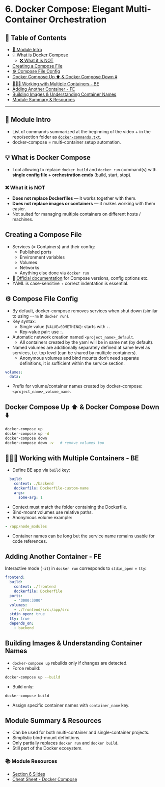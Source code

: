 # 6. Docker Compose: Elegant Multi-Container Orchestration

## 📁 Table of Contents
- [🧾 Module Intro](#-module-intro)
- [💡 What is Docker Compose](#-what-is-docker-compose)
  - [❌ What it is NOT](#-what-it-is-not)
- [Creating a Compose File](#creating-a-compose-file)
- [⚙️ Compose File Config](#️-compose-file-config)
- [Docker Compose Up ⬆️ & Docker Compose Down ⬇️](#docker-compose-up-%EF%B8%8F--docker-compose-down-%EF%B8%8F)
- [🐳🐳🐳 Working with Multiple Containers - BE](#-working-with-multiple-containers---be)
- [Adding Another Container - FE](#adding-another-container---fe)
- [Building Images & Understanding Container Names](#building-images--understanding-container-names)
- [Module Summary & Resources](#module-summary--resources)

---

## 🧾 Module Intro
- List of commands summarized at the beginning of the video + in the repo/section folder as [`docker-commands.txt`](../06-docker-compose/docker-commands.txt).
- docker-compose = multi-container setup automation.

## 💡 What is Docker Compose
- Tool allowing to replace `docker build` and `docker run` command(s) with **single config file + orchestration cmds** (build, start, stop).

### ❌ What it is NOT
- **Does not replace Dockerfiles** — it works together with them.
- **Does not replace images or containers** — it makes working with them easier.
- Not suited for managing multiple containers on different hosts / machines.

## Creating a Compose File
- Services (= Containers) and their config:
  - Published ports
  - Environment variables
  - Volumes
  - Networks
  - Anything else done via `docker run`
- 🔗 [Official documentation](https://docs.docker.com/reference/compose-file/) for Compose versions, config options etc.
- YAML is case-sensitive + correct indentation is essential.

## ⚙️ Compose File Config
- By default, docker-compose removes services when shut down (similar to using `--rm` in `docker run`).
- Key syntax:
  - Single value (`VALUE=SOMETHING`): starts with `-`.
  - Key-value pair: use `:`.
- Automatic network creation named `<project_name>_default`.
    - All containers created by the yaml will be in same net (by default).
- Named volumes are additionally separately defined at same level as services, i.e. top level (can be shared by multiple containers).
    - Anonymous volumes and bind mounts don’t need separate definitions, it is sufficient within the service section.
```yaml
volumes:
  data:
```

- Prefix for volume/container names created by docker-compose: `<project_name>_volume_name`.

## Docker Compose Up ⬆️ & Docker Compose Down ⬇️

```bash
docker-compose up
docker-compose up -d
docker-compose down
docker-compose down -v   # remove volumes too
```

## 🐳🐳🐳 Working with Multiple Containers - BE
- Define BE app via `build` key:
```yaml
  build:
    context: ./backend
    dockerfile: Dockerfile-custom-name
    args:
      some-arg: 1
```
- Context must match the folder containing the Dockerfile.
- Bind-mount volumes use relative paths.
- Anonymous volume example:
```yaml
- /app/node_modules
```
- Container names can be long but the service name remains usable for code references.

## Adding Another Container - FE
Interactive mode (`-it`) in `docker run` corresponds to `stdin_open` + `tty`:
```yaml
frontend:
  build:
    context: ./frontend
    dockerfile: Dockerfile
  ports:
    - '3000:3000'
  volumes:
    - ./frontend/src:/app/src
  stdin_open: true
  tty: true
  depends_on:
    - backend
```

## Building Images & Understanding Container Names
- `docker-compose up` rebuilds only if changes are detected.
- Force rebuild:
```bash
docker-compose up --build
```
- Build only:
```bash
docker-compose build
```
- Assign specific container names with `container_name` key.

## Module Summary & Resources
- Can be used for both multi-container and single-container projects.
- Simplistic bind-mount definitions.
- Only partially replaces `docker run` and `docker build`.
- Still part of the Docker ecosystem.

### 📚 Module Resources
- [Section 6 Slides](https://ilxnah.github.io/docker-and-k8s/resources/slides-docker-compose.pdf)
- [Cheat Sheet - Docker Compose](https://ilxnah.github.io/docker-and-k8s/resources/Cheat-Sheet-Docker-Compose.pdf)
